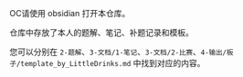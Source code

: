 OC请使用 obsidian 打开本仓库。

仓库中存放了本人的题解、笔记、补题记录和模板。

您可以分别在 `2-题解`、`3-文档/1-笔记`、`3-文档/2-比赛`、`4-输出/板子/template_by_LittleDrinks.md` 中找到对应的内容。
